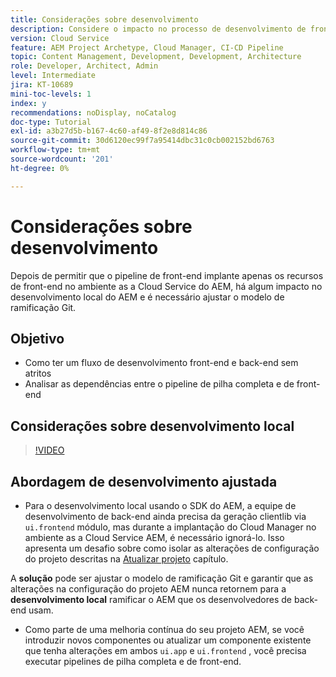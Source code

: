 ```yaml
---
title: Considerações sobre desenvolvimento
description: Considere o impacto no processo de desenvolvimento de front-end e back-end depois de habilitar o pipeline de front-end.
version: Cloud Service
feature: AEM Project Archetype, Cloud Manager, CI-CD Pipeline
topic: Content Management, Development, Development, Architecture
role: Developer, Architect, Admin
level: Intermediate
jira: KT-10689
mini-toc-levels: 1
index: y
recommendations: noDisplay, noCatalog
doc-type: Tutorial
exl-id: a3b27d5b-b167-4c60-af49-8f2e8d814c86
source-git-commit: 30d6120ec99f7a95414dbc31c0cb002152bd6763
workflow-type: tm+mt
source-wordcount: '201'
ht-degree: 0%

---
```


# Considerações sobre desenvolvimento

Depois de permitir que o pipeline de front-end implante apenas os recursos de front-end no ambiente as a Cloud Service do AEM, há algum impacto no desenvolvimento local do AEM e é necessário ajustar o modelo de ramificação Git.

## Objetivo

* Como ter um fluxo de desenvolvimento front-end e back-end sem atritos
* Analisar as dependências entre o pipeline de pilha completa e de front-end


## Considerações sobre desenvolvimento local

>[!VIDEO](https://video.tv.adobe.com/v/3409421?quality=12&learn=on)


## Abordagem de desenvolvimento ajustada

* Para o desenvolvimento local usando o SDK do AEM, a equipe de desenvolvimento de back-end ainda precisa da geração clientlib via `ui.frontend` módulo, mas durante a implantação do Cloud Manager no ambiente as a Cloud Service AEM, é necessário ignorá-lo. Isso apresenta um desafio sobre como isolar as alterações de configuração do projeto descritas na [Atualizar projeto](update-project.md) capítulo.

A __solução__ pode ser ajustar o modelo de ramificação Git e garantir que as alterações na configuração do projeto AEM nunca retornem para a __desenvolvimento local__ ramificar o AEM que os desenvolvedores de back-end usam.


* Como parte de uma melhoria contínua do seu projeto AEM, se você introduzir novos componentes ou atualizar um componente existente que tenha alterações em ambos `ui.app` e `ui.frontend` , você precisa executar pipelines de pilha completa e de front-end.
